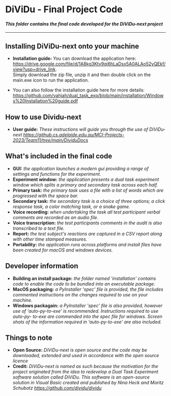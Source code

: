 # DiViDu - Final Project Code

#### _This folder contains the final code developed for the DiViDu-next project_

---

## Installing DiViDu-next onto your machine

- **Installation guide:** You can download the application here: https://drive.google.com/file/d/1A8kg3Ktv9qi6hLaDsx5A0ALAo52yQEkf/view?usp=drive_link.  
Simply download the zip file, unzip it and then double click on the main.exe icon to run the application.

- You can also follow the installation guide here for more details:  
https://github.com/vahjah/dual_task_exp/blob/main/installation/Windows%20Installation%20guide.pdf

## How to use Dividu-next

- **User guide:** _These instructions will guide you through the use of DiViDu-next https://github.cs.adelaide.edu.au/MCI-Projects-2023/Team11/tree/main/DividuDocs_

  
## What's included in the final code

- **GUI:** _the application launches a modern gui providing a range of settings and functions for the experiment._
- **Experiment window:** _the application presents a dual task experiment window which splits a primary and secondary task across each half._
- **Primary task:** _the primary task uses a file with a list of words which are progressed with the space bar._
- **Secondary task:** _the secondary task is a choice of three options; a click response task, a color matching task, or a snake game._
- **Voice recording:** _when undertaking the task all test participant verbal comments are recorded as an audio file._
- **Voice transcription:** _the test participants comments in the audit is also transcribed to a text file._
- **Report:** _the test subject's reactions are captured in a CSV report along with other time stamped measures._
- **Portability:** _the application runs across platforms and install files have been created for macOS and windows devices._
                           
## Developer information 
- **Building an install package:** _the folder named 'installation' contains code to enable the code to be bundled into an executable package._
- **MacOS packaging:** _a PyInstaller 'spec' file is provided, the file includes commented instructions on the changes required to use on your machine._
- **Windows packagain:** _a PyInstaller 'spec' file is also provided, however use of 'auto-py-to-exe' is recommended. Instructions required to use auto-py-      to-exe are commended into the spec file for windows. Screen shots of the information required in 'auto-py-to-exe' are also included._

## Things to note

- **Open Source:** _DiViDu-next is open source and the code may be downloaded, extended and used in accordance with the open source licence_
- **Credit:** _DiViDu-next is named as such because the motivation for the project originated from the idea to redevelop a Dual Task Experiment software solution called DiViDu. This software is an open-source solution in Visual Basic created and published by Nina Heck and Moritz Schubotz https://github.com/dividu/dividu_
